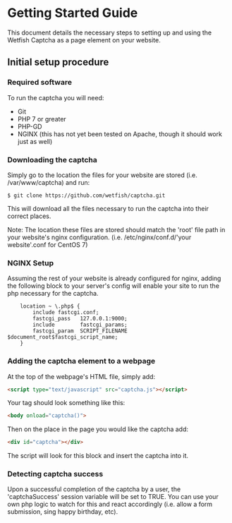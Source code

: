 # Getting Started Guide
This document details the necessary steps to setting up and using the Wetfish Captcha as a page element on your website.

## Initial setup procedure

### Required software
To run the captcha you will need:
* Git
* PHP 7 or greater
* PHP-GD
* NGINX (this has not yet been tested on Apache, though it should work just as well)

### Downloading the captcha
Simply go to the location the files for your website are stored (i.e. /var/www/captcha) and run: 
```
$ git clone https://github.com/wetfish/captcha.git
```
This will download all the files necessary to run the captcha into their correct places.

Note: The location these files are stored should match the 'root' file path in your website's nginx configuration. 
(i.e. /etc/nginx/conf.d/'your website'.conf for CentOS 7)

### NGINX Setup
Assuming the rest of your website is already configured for nginx, adding the following block to your server's config will enable your site to run the php necessary for the captcha.

```
    location ~ \.php$ {
        include fastcgi.conf;
        fastcgi_pass   127.0.0.1:9000;
        include        fastcgi_params;
        fastcgi_param  SCRIPT_FILENAME  $document_root$fastcgi_script_name;
    }

```

### Adding the captcha element to a webpage
At the top of the webpage's HTML file, simply add:
```html
<script type="text/javascript" src="captcha.js"></script>
```
Your <body> tag should look something like this:
```html
<body onload="captcha()">
```

Then on the place in the page you would like the captcha add:
```html
<div id="captcha"></div>
```
The script will look for this block and insert the captcha into it.

### Detecting captcha success
Upon a successful completion of the captcha by a user, the 'captchaSuccess' session variable will be set to TRUE. You can use your own php logic to watch for this and react accordingly (i.e. allow a form submission, sing happy birthday, etc).
